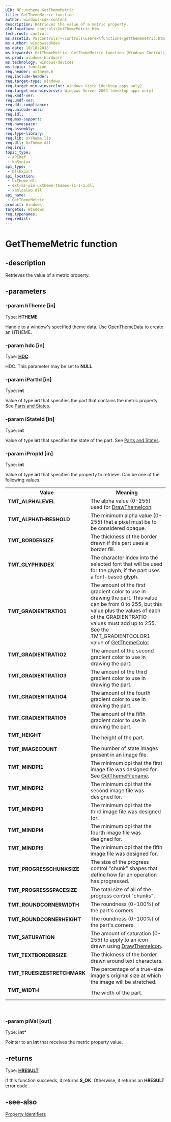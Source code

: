 ```yaml
---
UID: NF:uxtheme.GetThemeMetric
title: GetThemeMetric function
author: windows-sdk-content
description: Retrieves the value of a metric property.
old-location: controls\GetThemeMetric.htm
tech.root: controls
ms.assetid: VS|Controls|~\controls\userex\functions\getthememetric.htm
ms.author: windowssdkdev
ms.date: 10/10/2018
ms.keywords: GetThemeMetric, GetThemeMetric function [Windows Controls], TMT_ALPHALEVEL, TMT_ALPHATHRESHOLD, TMT_BORDERSIZE, TMT_GLYPHINDEX, TMT_GRADIENTRATIO1, TMT_GRADIENTRATIO2, TMT_GRADIENTRATIO3, TMT_GRADIENTRATIO4, TMT_GRADIENTRATIO5, TMT_HEIGHT, TMT_IMAGECOUNT, TMT_MINDPI1, TMT_MINDPI2, TMT_MINDPI3, TMT_MINDPI4, TMT_MINDPI5, TMT_PROGRESSCHUNKSIZE, TMT_PROGRESSSPACESIZE, TMT_ROUNDCORNERHEIGHT, TMT_ROUNDCORNERWIDTH, TMT_SATURATION, TMT_TEXTBORDERSIZE, TMT_TRUESIZESTRETCHMARK, TMT_WIDTH, controls.GetThemeMetric, controls.inet_GetThemeMetric, inet_GetThemeMetric, inet_GetThemeMetric_cpp, uxtheme/GetThemeMetric
ms.prod: windows-hardware
ms.technology: windows-devices
ms.topic: function
req.header: uxtheme.h
req.include-header: 
req.target-type: Windows
req.target-min-winverclnt: Windows Vista [desktop apps only]
req.target-min-winversvr: Windows Server 2003 [desktop apps only]
req.kmdf-ver: 
req.umdf-ver: 
req.ddi-compliance: 
req.unicode-ansi: 
req.idl: 
req.max-support: 
req.namespace: 
req.assembly: 
req.type-library: 
req.lib: UxTheme.lib
req.dll: UxTheme.dll
req.irql: 
topic_type:
 - APIRef
 - kbSyntax
api_type:
 - DllExport
api_location:
 - UxTheme.dll
 - ext-ms-win-uxtheme-themes-l1-1-1.dll
 - xamlpalwp.dll
api_name:
 - GetThemeMetric
product: Windows
targetos: Windows
req.typenames: 
req.redist: 
---
```


# GetThemeMetric function


## -description


Retrieves the value of a metric property.


## -parameters




### -param hTheme [in]

Type: <b>HTHEME</b>

Handle to a window's specified theme data. Use <a href="https://msdn.microsoft.com/3c496a3f-e4d0-4938-af66-85df93829cd8">OpenThemeData</a> to create an HTHEME.


### -param hdc [in]

Type: <b><a href="https://msdn.microsoft.com/4553cafc-450e-4493-a4d4-cb6e2f274d46">HDC</a></b>

HDC. This parameter may be set to <b>NULL</b>.


### -param iPartId [in]

Type: <b>int</b>

Value of type <b>int</b> that specifies the part that contains the metric property. See <a href="https://msdn.microsoft.com/97740fb8-c393-4c12-b5ef-9285220117f0">Parts and States</a>.


### -param iStateId [in]

Type: <b>int</b>

Value of type <b>int</b> that specifies the state of the part. See <a href="https://msdn.microsoft.com/97740fb8-c393-4c12-b5ef-9285220117f0">Parts and States</a>.


### -param iPropId [in]

Type: <b>int</b>

Value of type <b>int</b> that specifies the property to retrieve. Can be one of the following values.

<table>
<tr>
<th>Value</th>
<th>Meaning</th>
</tr>
<tr>
<td width="40%"><a id="TMT_ALPHALEVEL"></a><a id="tmt_alphalevel"></a><dl>
<dt><b>TMT_ALPHALEVEL</b></dt>
</dl>
</td>
<td width="60%">
The alpha value (0-255) used for <a href="https://msdn.microsoft.com/231b3867-a07b-4635-9b7e-75f80368ed49">DrawThemeIcon</a>.

</td>
</tr>
<tr>
<td width="40%"><a id="TMT_ALPHATHRESHOLD"></a><a id="tmt_alphathreshold"></a><dl>
<dt><b>TMT_ALPHATHRESHOLD</b></dt>
</dl>
</td>
<td width="60%">
The minimum alpha value (0-255) that a pixel must be to be considered opaque.

</td>
</tr>
<tr>
<td width="40%"><a id="TMT_BORDERSIZE"></a><a id="tmt_bordersize"></a><dl>
<dt><b>TMT_BORDERSIZE</b></dt>
</dl>
</td>
<td width="60%">
The thickness of the border drawn if this part uses a border fill.

</td>
</tr>
<tr>
<td width="40%"><a id="TMT_GLYPHINDEX"></a><a id="tmt_glyphindex"></a><dl>
<dt><b>TMT_GLYPHINDEX</b></dt>
</dl>
</td>
<td width="60%">
The character index into the selected font that will be used for the glyph, if the part uses a font-based glyph.

</td>
</tr>
<tr>
<td width="40%"><a id="TMT_GRADIENTRATIO1"></a><a id="tmt_gradientratio1"></a><dl>
<dt><b>TMT_GRADIENTRATIO1</b></dt>
</dl>
</td>
<td width="60%">
The amount of the first gradient color to use in drawing the part. This value can be from 0 to 255, but this value plus the values of each of the GRADIENTRATIO values must add up to 255. See the TMT_GRADIENTCOLOR1 value of <a href="https://msdn.microsoft.com/1cc234c4-e9c3-46c6-9e9a-1413837d9dc3">GetThemeColor</a>.

</td>
</tr>
<tr>
<td width="40%"><a id="TMT_GRADIENTRATIO2"></a><a id="tmt_gradientratio2"></a><dl>
<dt><b>TMT_GRADIENTRATIO2</b></dt>
</dl>
</td>
<td width="60%">
The amount of the second gradient color to use in drawing the part.

</td>
</tr>
<tr>
<td width="40%"><a id="TMT_GRADIENTRATIO3"></a><a id="tmt_gradientratio3"></a><dl>
<dt><b>TMT_GRADIENTRATIO3</b></dt>
</dl>
</td>
<td width="60%">
The amount of the third gradient color to use in drawing the part.

</td>
</tr>
<tr>
<td width="40%"><a id="TMT_GRADIENTRATIO4"></a><a id="tmt_gradientratio4"></a><dl>
<dt><b>TMT_GRADIENTRATIO4</b></dt>
</dl>
</td>
<td width="60%">
The amount of the fourth gradient color to use in drawing the part.

</td>
</tr>
<tr>
<td width="40%"><a id="TMT_GRADIENTRATIO5"></a><a id="tmt_gradientratio5"></a><dl>
<dt><b>TMT_GRADIENTRATIO5</b></dt>
</dl>
</td>
<td width="60%">
The amount of the fifth gradient color to use in drawing the part.

</td>
</tr>
<tr>
<td width="40%"><a id="TMT_HEIGHT"></a><a id="tmt_height"></a><dl>
<dt><b>TMT_HEIGHT</b></dt>
</dl>
</td>
<td width="60%">
The height of the part.

</td>
</tr>
<tr>
<td width="40%"><a id="TMT_IMAGECOUNT"></a><a id="tmt_imagecount"></a><dl>
<dt><b>TMT_IMAGECOUNT</b></dt>
</dl>
</td>
<td width="60%">
The number of state images present in an image file.

</td>
</tr>
<tr>
<td width="40%"><a id="TMT_MINDPI1"></a><a id="tmt_mindpi1"></a><dl>
<dt><b>TMT_MINDPI1</b></dt>
</dl>
</td>
<td width="60%">
The minimum dpi that the first image file was designed for. See <a href="https://msdn.microsoft.com/ec9038fc-9a14-4965-9df3-07ae4a75a9d0">GetThemeFilename</a>.

</td>
</tr>
<tr>
<td width="40%"><a id="TMT_MINDPI2"></a><a id="tmt_mindpi2"></a><dl>
<dt><b>TMT_MINDPI2</b></dt>
</dl>
</td>
<td width="60%">
The minimum dpi that the second image file was designed for.

</td>
</tr>
<tr>
<td width="40%"><a id="TMT_MINDPI3"></a><a id="tmt_mindpi3"></a><dl>
<dt><b>TMT_MINDPI3</b></dt>
</dl>
</td>
<td width="60%">
The minimum dpi that the third image file was designed for.

</td>
</tr>
<tr>
<td width="40%"><a id="TMT_MINDPI4"></a><a id="tmt_mindpi4"></a><dl>
<dt><b>TMT_MINDPI4</b></dt>
</dl>
</td>
<td width="60%">
The minimum dpi that the fourth image file was designed for.

</td>
</tr>
<tr>
<td width="40%"><a id="TMT_MINDPI5"></a><a id="tmt_mindpi5"></a><dl>
<dt><b>TMT_MINDPI5</b></dt>
</dl>
</td>
<td width="60%">
The minimum dpi that the fifth image file was designed for.

</td>
</tr>
<tr>
<td width="40%"><a id="TMT_PROGRESSCHUNKSIZE"></a><a id="tmt_progresschunksize"></a><dl>
<dt><b>TMT_PROGRESSCHUNKSIZE</b></dt>
</dl>
</td>
<td width="60%">
The size of the progress control "chunk" shapes that define how far an operation has progressed.

</td>
</tr>
<tr>
<td width="40%"><a id="TMT_PROGRESSSPACESIZE"></a><a id="tmt_progressspacesize"></a><dl>
<dt><b>TMT_PROGRESSSPACESIZE</b></dt>
</dl>
</td>
<td width="60%">
The total size of all of the progress control "chunks".

</td>
</tr>
<tr>
<td width="40%"><a id="TMT_ROUNDCORNERWIDTH"></a><a id="tmt_roundcornerwidth"></a><dl>
<dt><b>TMT_ROUNDCORNERWIDTH</b></dt>
</dl>
</td>
<td width="60%">
The roundness (0-100%) of the part's corners.

</td>
</tr>
<tr>
<td width="40%"><a id="TMT_ROUNDCORNERHEIGHT"></a><a id="tmt_roundcornerheight"></a><dl>
<dt><b>TMT_ROUNDCORNERHEIGHT</b></dt>
</dl>
</td>
<td width="60%">
The roundness (0-100%) of the part's corners.

</td>
</tr>
<tr>
<td width="40%"><a id="TMT_SATURATION"></a><a id="tmt_saturation"></a><dl>
<dt><b>TMT_SATURATION</b></dt>
</dl>
</td>
<td width="60%">
The amount of saturation (0-255) to apply to an icon drawn using <a href="https://msdn.microsoft.com/231b3867-a07b-4635-9b7e-75f80368ed49">DrawThemeIcon</a>.

</td>
</tr>
<tr>
<td width="40%"><a id="TMT_TEXTBORDERSIZE"></a><a id="tmt_textbordersize"></a><dl>
<dt><b>TMT_TEXTBORDERSIZE</b></dt>
</dl>
</td>
<td width="60%">
The thickness of the border drawn around text characters.

</td>
</tr>
<tr>
<td width="40%"><a id="TMT_TRUESIZESTRETCHMARK"></a><a id="tmt_truesizestretchmark"></a><dl>
<dt><b>TMT_TRUESIZESTRETCHMARK</b></dt>
</dl>
</td>
<td width="60%">
The percentage of a true-size image's original size at which the image will be stretched.

</td>
</tr>
<tr>
<td width="40%"><a id="TMT_WIDTH"></a><a id="tmt_width"></a><dl>
<dt><b>TMT_WIDTH</b></dt>
</dl>
</td>
<td width="60%">
The width of the part.

</td>
</tr>
</table>
 


### -param piVal [out]

Type: <b>int*</b>

Pointer to an <b>int</b> that receives the metric property value.


## -returns



Type: <b><a href="https://msdn.microsoft.com/4553cafc-450e-4493-a4d4-cb6e2f274d46">HRESULT</a></b>

If this function succeeds, it returns <b xmlns:loc="http://microsoft.com/wdcml/l10n">S_OK</b>. Otherwise, it returns an <b xmlns:loc="http://microsoft.com/wdcml/l10n">HRESULT</b> error code.




## -see-also




<a href="https://msdn.microsoft.com/b0e22022-fea9-43d1-8ef0-7a1c518760f1">Property Identifiers</a>
 

 

